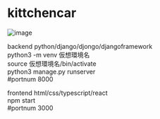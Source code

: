 # kittchencar  
![image](https://github.com/meronsyu/kittchencar/assets/107108868/8ee7e5d9-154a-4aac-b227-d15e15559e9f)

backend python/django/djongo/djangoframework  
python3 -m venv 仮想環境名  
source 仮想環境名/bin/activate  
python3 manage.py runserver  
#portnum 8000  

frontend html/css/typescript/react  
npm start  
#portnum 3000  
